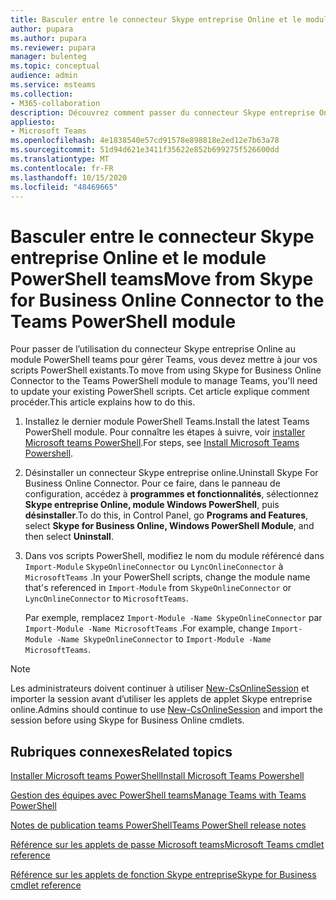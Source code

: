 ```yaml
---
title: Basculer entre le connecteur Skype entreprise Online et le module PowerShell teams
author: pupara
ms.author: pupara
ms.reviewer: pupara
manager: bulenteg
ms.topic: conceptual
audience: admin
ms.service: msteams
ms.collection:
- M365-collaboration
description: Découvrez comment passer du connecteur Skype entreprise Online au module PowerShell teams pour gérer Teams.
appliesto:
- Microsoft Teams
ms.openlocfilehash: 4e1838540e57cd91578e898818e2ed12e7b63a78
ms.sourcegitcommit: 51d94d621e3411f35622e852b699275f526600dd
ms.translationtype: MT
ms.contentlocale: fr-FR
ms.lasthandoff: 10/15/2020
ms.locfileid: "48469665"
---
```

# <a name="move-from-skype-for-business-online-connector-to-the-teams-powershell-module"></a><span data-ttu-id="a5ebf-103">Basculer entre le connecteur Skype entreprise Online et le module PowerShell teams</span><span class="sxs-lookup"><span data-stu-id="a5ebf-103">Move from Skype for Business Online Connector to the Teams PowerShell module</span></span>

<span data-ttu-id="a5ebf-104">Pour passer de l’utilisation du connecteur Skype entreprise Online au module PowerShell teams pour gérer Teams, vous devez mettre à jour vos scripts PowerShell existants.</span><span class="sxs-lookup"><span data-stu-id="a5ebf-104">To move from using Skype for Business Online Connector to the Teams PowerShell module to manage Teams, you'll need to update your existing PowerShell scripts.</span></span> <span data-ttu-id="a5ebf-105">Cet article explique comment procéder.</span><span class="sxs-lookup"><span data-stu-id="a5ebf-105">This article explains how to do this.</span></span>

1. <span data-ttu-id="a5ebf-106">Installez le dernier module PowerShell Teams.</span><span class="sxs-lookup"><span data-stu-id="a5ebf-106">Install the latest Teams PowerShell module.</span></span> <span data-ttu-id="a5ebf-107">Pour connaître les étapes à suivre, voir [installer Microsoft teams PowerShell](teams-powershell-install.md).</span><span class="sxs-lookup"><span data-stu-id="a5ebf-107">For steps, see [Install Microsoft Teams Powershell](teams-powershell-install.md).</span></span>
2. <span data-ttu-id="a5ebf-108">Désinstaller un connecteur Skype entreprise online.</span><span class="sxs-lookup"><span data-stu-id="a5ebf-108">Uninstall Skype For Business Online Connector.</span></span> <span data-ttu-id="a5ebf-109">Pour ce faire, dans le panneau de configuration, accédez à **programmes et fonctionnalités**, sélectionnez **Skype entreprise Online, module Windows PowerShell**, puis **désinstaller**.</span><span class="sxs-lookup"><span data-stu-id="a5ebf-109">To do this, in Control Panel, go **Programs and Features**, select **Skype for Business Online, Windows PowerShell Module**, and then select **Uninstall**.</span></span> 
3. <span data-ttu-id="a5ebf-110">Dans vos scripts PowerShell, modifiez le nom du module référencé dans ```Import-Module``` ```SkypeOnlineConnector``` ou ```LyncOnlineConnector``` à ```MicrosoftTeams``` .</span><span class="sxs-lookup"><span data-stu-id="a5ebf-110">In your PowerShell scripts, change the module name that's referenced in ```Import-Module``` from ```SkypeOnlineConnector``` or ```LyncOnlineConnector``` to ```MicrosoftTeams```.</span></span>

    <span data-ttu-id="a5ebf-111">Par exemple, remplacez ```Import-Module -Name SkypeOnlineConnector``` par ```Import-Module -Name MicrosoftTeams``` .</span><span class="sxs-lookup"><span data-stu-id="a5ebf-111">For example, change ```Import-Module -Name SkypeOnlineConnector``` to ```Import-Module -Name MicrosoftTeams```.</span></span>

> [!NOTE]
> <span data-ttu-id="a5ebf-112">Les administrateurs doivent continuer à utiliser [New-CsOnlineSession](https://docs.microsoft.com/powershell/module/skype/new-csonlinesession) et importer la session avant d’utiliser les applets de applet Skype entreprise online.</span><span class="sxs-lookup"><span data-stu-id="a5ebf-112">Admins should continue to use [New-CsOnlineSession](https://docs.microsoft.com/powershell/module/skype/new-csonlinesession) and import the session before using Skype for Business Online cmdlets.</span></span> 

## <a name="related-topics"></a><span data-ttu-id="a5ebf-113">Rubriques connexes</span><span class="sxs-lookup"><span data-stu-id="a5ebf-113">Related topics</span></span>

[<span data-ttu-id="a5ebf-114">Installer Microsoft teams PowerShell</span><span class="sxs-lookup"><span data-stu-id="a5ebf-114">Install Microsoft Teams Powershell</span></span>](teams-powershell-install.md)

[<span data-ttu-id="a5ebf-115">Gestion des équipes avec PowerShell teams</span><span class="sxs-lookup"><span data-stu-id="a5ebf-115">Manage Teams with Teams PowerShell</span></span>](teams-powershell-managing-teams.md)

[<span data-ttu-id="a5ebf-116">Notes de publication teams PowerShell</span><span class="sxs-lookup"><span data-stu-id="a5ebf-116">Teams PowerShell release notes</span></span>](teams-powershell-release-notes.md)

[<span data-ttu-id="a5ebf-117">Référence sur les applets de passe Microsoft teams</span><span class="sxs-lookup"><span data-stu-id="a5ebf-117">Microsoft Teams cmdlet reference</span></span>](https://docs.microsoft.com/powershell/teams/?view=teams-ps)

[<span data-ttu-id="a5ebf-118">Référence sur les applets de fonction Skype entreprise</span><span class="sxs-lookup"><span data-stu-id="a5ebf-118">Skype for Business cmdlet reference</span></span>](https://docs.microsoft.com/powershell/skype/intro?view=skype-ps)
